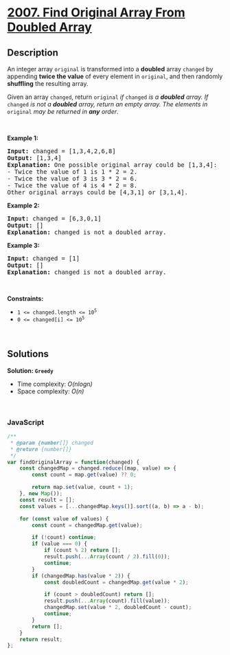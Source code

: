 # [2007. Find Original Array From Doubled Array](https://leetcode.com/problems/find-original-array-from-doubled-array)

## Description

<div class="elfjS" data-track-load="description_content"><p>An integer array <code>original</code> is transformed into a <strong>doubled</strong> array <code>changed</code> by appending <strong>twice the value</strong> of every element in <code>original</code>, and then randomly <strong>shuffling</strong> the resulting array.</p>

<p>Given an array <code>changed</code>, return <code>original</code><em> if </em><code>changed</code><em> is a <strong>doubled</strong> array. If </em><code>changed</code><em> is not a <strong>doubled</strong> array, return an empty array. The elements in</em> <code>original</code> <em>may be returned in <strong>any</strong> order</em>.</p>

<p>&nbsp;</p>
<p><strong class="example">Example 1:</strong></p>

<pre><strong>Input:</strong> changed = [1,3,4,2,6,8]
<strong>Output:</strong> [1,3,4]
<strong>Explanation:</strong> One possible original array could be [1,3,4]:
- Twice the value of 1 is 1 * 2 = 2.
- Twice the value of 3 is 3 * 2 = 6.
- Twice the value of 4 is 4 * 2 = 8.
Other original arrays could be [4,3,1] or [3,1,4].
</pre>

<p><strong class="example">Example 2:</strong></p>

<pre><strong>Input:</strong> changed = [6,3,0,1]
<strong>Output:</strong> []
<strong>Explanation:</strong> changed is not a doubled array.
</pre>

<p><strong class="example">Example 3:</strong></p>

<pre><strong>Input:</strong> changed = [1]
<strong>Output:</strong> []
<strong>Explanation:</strong> changed is not a doubled array.
</pre>

<p>&nbsp;</p>
<p><strong>Constraints:</strong></p>

<ul>
	<li><code>1 &lt;= changed.length &lt;= 10<sup>5</sup></code></li>
	<li><code>0 &lt;= changed[i] &lt;= 10<sup>5</sup></code></li>
</ul>
</div>

<p>&nbsp;</p>

## Solutions

**Solution: `Greedy`**
- Time complexity: <em>O(nlogn)</em>
- Space complexity: <em>O(n)</em>

<p>&nbsp;</p>

### **JavaScript**

```js
/**
 * @param {number[]} changed
 * @return {number[]}
 */
var findOriginalArray = function(changed) {
    const changedMap = changed.reduce((map, value) => {
        const count = map.get(value) ?? 0;

        return map.set(value, count + 1);
    }, new Map());
    const result = [];
    const values = [...changedMap.keys()].sort((a, b) => a - b);

    for (const value of values) {
        const count = changedMap.get(value);

        if (!count) continue;
        if (value === 0) {
            if (count % 2) return [];
            result.push(...Array(count / 2).fill(0));
            continue;
        }
        if (changedMap.has(value * 2)) {
            const doubledCount = changedMap.get(value * 2);

            if (count > doubledCount) return [];
            result.push(...Array(count).fill(value));
            changedMap.set(value * 2, doubledCount - count);
            continue;
        }
        return [];
    }
    return result;
};
```
